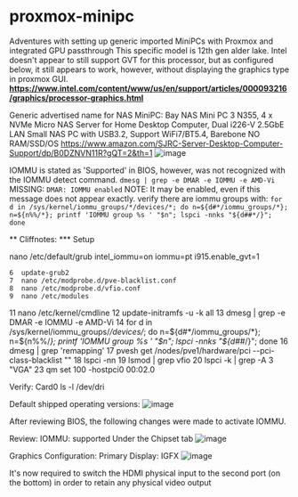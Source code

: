 # proxmox-minipc
Adventures with setting up generic imported MiniPCs with Proxmox and integrated GPU passthrough
This specific model is 12th gen alder lake.  Intel doesn't appear to still support GVT for this processor, but as configured below, it still appears to work, however, without displaying the graphics type in proxmox GUI.
**https://www.intel.com/content/www/us/en/support/articles/000093216/graphics/processor-graphics.html**

Generic advertised name for NAS MiniPC:  Bay NAS Mini PC 3 N355, 4 x NVMe Micro NAS Server for Home Desktop Computer, Dual i226-V 2.5GbE LAN Small NAS PC with USB3.2, Support WiFi7/BT5.4, Barebone NO RAM/SSD/OS 
https://www.amazon.com/SJRC-Server-Desktop-Computer-Support/dp/B0DZNVN11R?gQT=2&th=1
![image](https://github.com/user-attachments/assets/fbe8e9c7-5e32-4e3d-883b-4c9a71e89fa5)

IOMMU is stated as 'Supported' in BIOS, however, was not recognized with the IOMMU detect command.
```dmesg | grep -e DMAR -e IOMMU -e AMD-Vi```
MISSING: ```DMAR: IOMMU enabled```
NOTE: It may be enabled, even if this message does not appear exactly.  verify there are iommu groups with:
```for d in /sys/kernel/iommu_groups/*/devices/*; do n=${d#*/iommu_groups/*}; n=${n%%/*}; printf 'IOMMU group %s ' "$n"; lspci -nnks "${d##*/}"; done```


** Cliffnotes:
*** Setup

   nano /etc/default/grub
     intel_iommu=on iommu=pt i915.enable_gvt=1
    
    6  update-grub2
    7  nano /etc/modprobe.d/pve-blacklist.conf
    8  nano /etc/modprobe.d/vfio.conf
    9  nano /etc/modules
   11  nano /etc/kernel/cmdline
   12  update-initramfs -u -k all
   13  dmesg | grep -e DMAR -e IOMMU -e AMD-Vi
   14  for d in /sys/kernel/iommu_groups/*/devices/*; do n=${d#*/iommu_groups/*}; n=${n%%/*}; printf 'IOMMU group %s ' "$n"; lspci -nnks "${d##*/}"; done
   16  dmesg | grep 'remapping'
   17  pvesh get /nodes/pve1/hardware/pci --pci-class-blacklist ""
   18  lspci -nn
   19  lsmod | grep vfio
   20  lspci -k | grep -A 3 "VGA"
   23  qm set 100 -hostpci0 00:02.0

Verify: Card0
ls -l /dev/dri
   
Default shipped operating versions:
![image](https://github.com/user-attachments/assets/0692b866-1bda-4dd9-b49c-093ae8b4529b)

After reviewing BIOS, the following changes were made to activate IOMMU.

Review: IOMMU: supported Under the Chipset tab
![image](https://github.com/user-attachments/assets/1121bfb6-c809-4d9e-b9e2-84cc633512e4)

Graphics Configuration: Primary Display: IGFX
![image](https://github.com/user-attachments/assets/3ebc4574-080c-439d-aeec-6ca1344a145c)

It's now required to switch the HDMI physical input to the second port (on the bottom) in order to retain any physical video output
